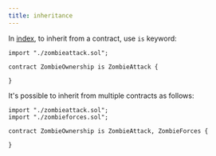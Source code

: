 ```yaml
---
title: inheritance
---
```


In [index](/knowledge/Web3/solidity/index.md), to inherit from a contract, use `is` keyword:

```solidity
import "./zombieattack.sol";

contract ZombieOwnership is ZombieAttack {

}
```

It's possible to inherit from multiple contracts as follows:

```solidity
import "./zombieattack.sol";
import "./zombieforces.sol";

contract ZombieOwnership is ZombieAttack, ZombieForces {

}
```
